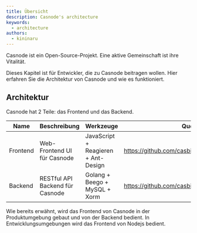 ```yaml
---
title: Übersicht
description: Casnode's architecture
keywords:
  - architecture
authors:
  - kininaru
---
```


Casnode ist ein Open-Source-Projekt. Eine aktive Gemeinschaft ist ihre Vitalität.

Dieses Kapitel ist für Entwickler, die zu Casnode beitragen wollen. Hier erfahren Sie die Architektur von Casnode und wie es funktioniert.

## Architektur

Casnode hat 2 Teile: das Frontend und das Backend.

| Name     | Beschreibung                    | Werkzeuge                           | Quellcode                                         |
| -------- | ------------------------------- | ----------------------------------- | ------------------------------------------------- |
| Frontend | Web-Frontend UI für Casnode     | JavaScript + Reagieren + Ant-Design | https://github.com/casbin/casnode/tree/master/web |
| Backend  | RESTful API Backend für Casnode | Golang + Beego + MySQL + Xorm       | https://github.com/casbin/casnode                 |

Wie bereits erwähnt, wird das Frontend von Casnode in der Produktumgebung gebaut und von der Backend bedient. In Entwicklungsumgebungen wird das Frontend von Nodejs bedient. 
